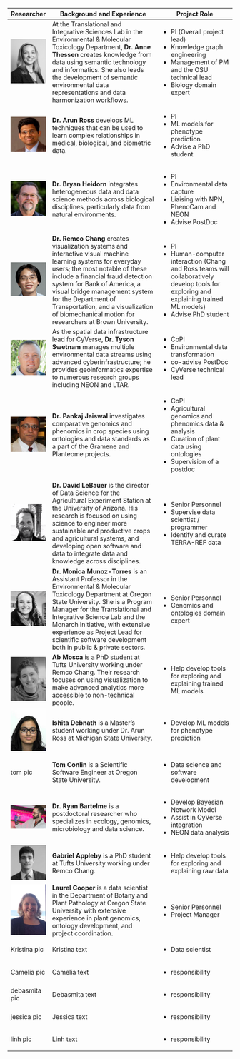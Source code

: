 | Researcher | Background and Experience | Project Role |
| ---------- | ------------------------- | ------------ |
| <img src="/images/anne_thessen.jpg" width="100"> | At the Translational and Integrative Sciences Lab in the Environmental & Molecular Toxicology Department, **Dr. Anne Thessen** creates knowledge from data using semantic technology and informatics. She also leads the development of semantic environmental data representations and data harmonization workflows. | <ul><li>PI (Overall project lead)</li><li>Knowledge graph engineering</li><li>Management of PM and the OSU technical lead</li><li>Biology domain expert</li></ul> |
| <img src="/images/arun_ross.png" width="100"> | **Dr. Arun Ross** develops ML techniques that can be used to learn complex relationships in medical, biological, and biometric data. | <ul><li>PI</li><li>ML models for phenotype prediction</li><li>Advise a PhD student</li></ul> |
| <img src="/images/bryan_heidorn.png" width="100"> | **Dr. Bryan Heidorn** integrates heterogeneous data and data science methods across biological disciplines, particularly data from natural environments. | <ul><li>PI</li><li>Environmental data capture</li><li>Liaising with NPN, PhenoCam and NEON</li><li>Advise PostDoc</li></ul> |
| <img src="/images/remco_chang.png" width="100"> | **Dr. Remco Chang** creates visualization systems and interactive visual machine learning systems for everyday users; the most notable of these include a financial fraud detection system for Bank of America, a visual bridge management system for the Department of Transportation, and a visualization of biomechanical motion for researchers at Brown University. | <ul><li>PI</li><li>Human-computer interaction (Chang and Ross teams will collaboratively develop tools for exploring and explaining trained ML models)</li><li>Advise PhD student</li></ul> |
| <img src="/images/tyson_swetnam.png" width="100"> | As the spatial data infrastructure lead for CyVerse, **Dr. Tyson Swetnam** manages multiple environmental data streams using advanced cyberinfrastructure; he provides geoinformatics expertise to numerous research groups including NEON and LTAR. | <ul><li>CoPI</li><li>Environmental data transformation</li><li>co-advise PostDoc</li><li>CyVerse technical lead</li></ul> |
| <img src="/images/pankaj_jaiswal.png" width="100"> | **Dr. Pankaj Jaiswal** investigates comparative genomics and phenomics in crop species using ontologies and data standards as a part of the Gramene and Planteome projects. | <ul><li>CoPI</li><li>Agricultural genomics and phenomics data & analysis</li><li>Curation of plant data using ontologies</li><li>Supervision of a postdoc</li></ul> |
| <img src="/images/david_lebauer.jpg" width="100"> | **Dr. David LeBauer** is the director of Data Science for the Agricultural Experiment Station at the University of Arizona. His research is focused on using science to engineer more sustainable and productive crops and agricultural systems, and developing open software and data to integrate data and knowledge across disciplines. | <ul><li>Senior Personnel</li><li>Supervise data scientist / programmer</li><li>Identify and curate TERRA-REF data</li></ul> |
| <img src="/images/moni_munoztorres.png" width="100"> | **Dr. Monica Munoz-Torres** is an Assistant Professor in the Environmental & Molecular Toxicology Department at Oregon State University. She is a Program Manager for the Translational and Integrative Science Lab and the Monarch Initiative, with extensive experience as Project Lead for scientific software development both in public & private sectors. | <ul><li>Senior Personnel</li><li>Genomics and ontologies domain expert</li></ul> |
| <img src="/images/ab_mosca.png" width="100"> | **Ab Mosca** is a PhD student at Tufts University working under Remco Chang. Their research focuses on using visualization to make advanced analytics more accessible to non-technical people. | <ul><li>Help develop tools for exploring and explaining trained ML models</li></ul> |
| <img src="/images/ishita_debnath.jpg" width="100"> | **Ishita Debnath** is a Master’s student working under Dr. Arun Ross at Michigan State University. | <ul><li>Develop ML models for phenotype prediction</li></ul> |
| tom pic | **Tom Conlin** is a Scientific Software Engineer at Oregon State University. | <ul><li>Data science and software development</li></ul> |
| <img src="/images/ryan_bartelme.jpg" width="100"> | **Dr. Ryan Bartelme** is a postdoctoral researcher who specializes in ecology,  genomics, microbiology and data science. | <ul><li>Develop Bayesian Network Model</li><li>Assist in CyVerse integration</li><li>NEON data analysis</li></ul> |
| <img src="/images/gabriel_appleby.jpg" width="100"> | **Gabriel Appleby** is a PhD student at Tufts University working under Remco Chang. | <ul><li>Help develop tools for exploring and explaining raw data</li></ul> |
| <img src="/images/laurel_cooper.jpg" width="100"> | **Laurel Cooper** is a data scientist in the Department of Botany and Plant Pathology at Oregon State University  with extensive experience in plant genomics, ontology development, and project coordination. | <ul><li>Senior Personnel</li><li>Project Manager</li></ul> |
| Kristina pic | Kristina text | <ul><li>Data scientist</li></ul> |
| Camelia pic | Camelia text | <ul><li>responsibility</li></ul> |
| debasmita pic | Debasmita text | <ul><li>responsibility</li></ul> |
| jessica pic | Jessica text | <ul><li>responsibility</li></ul> |
| linh pic | Linh text | <ul><li>responsibility</li></ul> |








